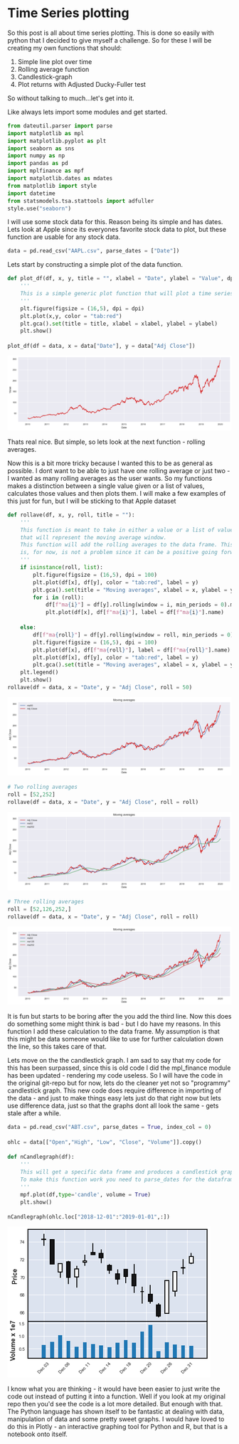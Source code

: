 # Time Series plotting

So this post is all about time series plotting. This is done so easily with python that I decided to give myself a challenge. So for these I will be creating my own functions that should:

1. Simple line plot over time
2. Rolling average function
3. Candlestick-graph
4. Plot returns with Adjusted Ducky-Fuller test

So without talking to much...let's get into it.

Like always lets import some modules and get started.



```python
from dateutil.parser import parse 
import matplotlib as mpl
import matplotlib.pyplot as plt
import seaborn as sns
import numpy as np
import pandas as pd
import mplfinance as mpf
import matplotlib.dates as mdates
from matplotlib import style
import datetime
from statsmodels.tsa.stattools import adfuller
style.use("seaborn")
```

I will use some stock data for this. Reason being its simple and has dates. Lets look at Apple since its everyones favorite stock data to plot, but these function are usable for any stock data.


```python
data = pd.read_csv("AAPL.csv", parse_dates = ["Date"])
```

Lets start by constructing a simple plot of the data function.


```python
def plot_df(df, x, y, title = "", xlabel = "Date", ylabel = "Value", dpi = 100):
    '''
    This is a simple generic plot function that will plot a time series. 
    '''
    plt.figure(figsize = (16,5), dpi = dpi)
    plt.plot(x,y, color = "tab:red")
    plt.gca().set(title = title, xlabel = xlabel, ylabel = ylabel)
    plt.show()
    
plot_df(df = data, x = data["Date"], y = data["Adj Close"])
```


![png](https://github.com/EirikurJonsson/EirikurJonsson.github.io/blob/master/images/timeseriesplots_files/timeseriesplots_5_0.png?raw=true)


Thats real nice. But simple, so lets look at the next function - rolling averages.

Now this is a bit more tricky because I wanted this to be as general as possible. I dont want to be able to just have one rolling average or just two - I wanted as many rolling averages as the user wants. So my functions makes a distinction between a single value given or a list of values, calculates those values and then plots them. I will make a few examples of this just for fun, but I will be sticking to that Apple dataset


```python
def rollave(df, x, y, roll, title = ""):
    '''
    This function is meant to take in either a value or a list of values
    that will represent the moving average window.
    This function will add the rolling averages to the data frame. This
    is, for now, is not a problem since it can be a positive going forward.
    '''
    if isinstance(roll, list):
        plt.figure(figsize = (16,5), dpi = 100)
        plt.plot(df[x], df[y], color = "tab:red", label = y)
        plt.gca().set(title = "Moving averages", xlabel = x, ylabel = y)
        for i in (roll):
            df[f"ma{i}"] = df[y].rolling(window = i, min_periods = 0).mean()
            plt.plot(df[x], df[f"ma{i}"], label = df[f"ma{i}"].name)   
    
    else:
        df[f"ma{roll}"] = df[y].rolling(window = roll, min_periods = 0).mean()
        plt.figure(figsize = (16,5), dpi = 100)
        plt.plot(df[x], df[f"ma{roll}"], label = df[f"ma{roll}"].name)
        plt.plot(df[x], df[y], color = "tab:red", label = y)
        plt.gca().set(title = "Moving averages", xlabel = x, ylabel = y)
    plt.legend()
    plt.show()
rollave(df = data, x = "Date", y = "Adj Close", roll = 50)
```


![png](https://github.com/EirikurJonsson/EirikurJonsson.github.io/blob/master/images/timeseriesplots_files/timeseriesplots_7_0.png?raw=true)



```python
# Two rolling averages
roll = [52,252]
rollave(df = data, x = "Date", y = "Adj Close", roll = roll)
```
![png](https://github.com/EirikurJonsson/EirikurJonsson.github.io/blob/master/images/timeseriesplots_files/timeseriesplots_8_0.png?raw=true)



```python
# Three rolling averages
roll = [52,126,252,]
rollave(df = data, x = "Date", y = "Adj Close", roll = roll)
```
![png](https://github.com/EirikurJonsson/EirikurJonsson.github.io/blob/master/images/timeseriesplots_files/timeseriesplots_9_0.png?raw=true)


It is fun but starts to be boring after the you add the third line. Now this does do something some might think is bad - but I do have my reasons. In this function I add these calculation to the data frame. My assumption is that this might be data someone would like to use for further calculation down the line, so this takes care of that.

Lets move on the the candlestick graph. I am sad to say that my code for this has been surpassed, since this is old code I did the mpl_finance module has been updated - rendering my code useless. So I will have the code in the original git-repo but for now, lets do the cleaner yet not so "programmy" candlestick graph. This new code does require difference in importing of the data - and just to make things easy lets just do that right now but lets use difference data, just so that the graphs dont all look the same - gets stale after a while.


```python
data = pd.read_csv("ABT.csv", parse_dates = True, index_col = 0)

ohlc = data[["Open","High", "Low", "Close", "Volume"]].copy()

def nCandlegraph(df):
    '''
    This will get a specific data frame and produces a candlestick graph.
    To make this function work you need to parse_dates for the dataframe.
    '''
    mpf.plot(df,type='candle', volume = True)
    plt.show()

nCandlegraph(ohlc.loc["2018-12-01":"2019-01-01",:])
```


![png](https://github.com/EirikurJonsson/EirikurJonsson.github.io/blob/master/images/timeseriesplots_files/timeseriesplots_11_0.png?raw=true)


I know what you are thinking - it would have been easier to just write the code out instead of putting it into a function. Well if you look at my original repo then you'd see the code is a lot more detailed. But enough with that. The Python language has shown itself to be fantastic at dealing with data, manipulation of data and some pretty sweet graphs. I would have loved to do this in Plotly - an interactive graphing tool for Python and R, but that is a notebook onto itself.
